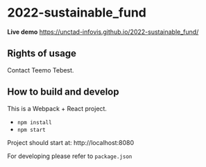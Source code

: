# 2022-sustainable_fund

**Live demo** https://unctad-infovis.github.io/2022-sustainable_fund/

## Rights of usage

Contact Teemo Tebest.

## How to build and develop

This is a Webpack + React project.

* `npm install`
* `npm start`

Project should start at: http://localhost:8080

For developing please refer to `package.json`